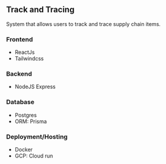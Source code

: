 ## Track and Tracing
System that allows users to track and trace supply chain items.

### Frontend
- ReactJs
- Tailwindcss

### Backend
- NodeJS Express

### Database
- Postgres
- ORM: Prisma

### Deployment/Hosting
- Docker
- GCP: Cloud run
